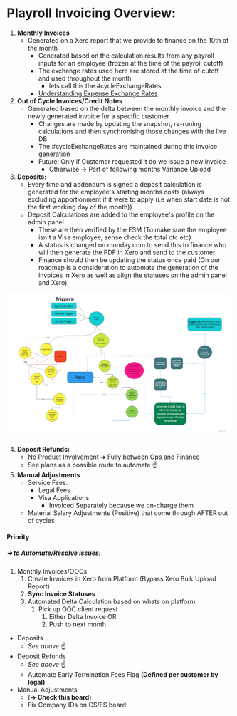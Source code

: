 # Playroll Invoicing Overview:

1. **Monthly Invoices**
	-  Generated on a Xero report that we provide to finance on the 10th of the month
		- Generated based on the calculation results from any payroll inputs for an employee (frozen at the time of the payroll cutoff)
		- The exchange rates used here are stored at the time of cutoff and used throughout the month
			- lets call this the #cycleExchangeRates
		-  [Understanding Expense Exchange Rates](Expenses.md)
2. **Out of Cycle Invoices/Credit Notes**
	- Generated based on the delta between the monthly invoice and the newly generated invoice for a specific customer
		- Changes are made by updating the snapshot, re-runing calculations and then synchronising those changes with the live DB
		- The #cycleExchangeRates are maintained during this invoice generation
		- Future: Only if Customer requested it do we issue a new invoice 
			- Otherwise -> Part of following months Variance Upload
3. **Deposits:**
	- Every time and addendum is signed a deposit calculation is generated for the employee's starting months costs (always excluding apportionment if it were to apply (i.e when start date is not the first working day of the month))
	- Deposit Calculations are added to the employee's profile on the admin panel
		- These are then verified by the ESM (To make sure the employee isn't a Visa employee, sense check the total ctc etc)
		- A status is changed on monday.com to send this to finance who will then generate the PDF in Xero and send to the customer
		- Finance should then be updating the status once paid (On our roadmap is a consideration to automate the generation of the invoices in Xero as well as align the statuses on the admin panel and Xero)

![Alt text](/Expenses%20Flow.png "Title")

4. **Deposit Refunds:**
	-  No Product Involvement ➜ Fully between Ops and Finance
	- See plans as a possible route to automate ☝️
5. **Manual Adjustments**
	- Service Fees:
		- Legal Fees
		- Visa Applications
			- Invoiced Separately because we on-charge them
	- Material Salary Adjustments (Positive) that come through AFTER out of cycles


#### Priority
##### ➜ to Automate/Resolve Issues:
1. Monthly Invoices/OOCs
	1. Create Invoices in Xero from Platform (Bypass Xero Bulk Upload Report)
    1. **Sync Invoice Statuses**
	2. Automated Delta Calculation based on whats on platform
		1. Pick up OOC client request
			1. Either Delta Invoice 
			   OR
			2. Push to next month
- Deposits
	- _See above_ ☝️
- Deposit Refunds
	- _See above_ ☝️
	-   Automate Early Termination Fees Flag **(Defined per customer by legal)**
- Manual Adjustments
	- (**-> Check this board**)
	- Fix Company IDs on CS/ES board
